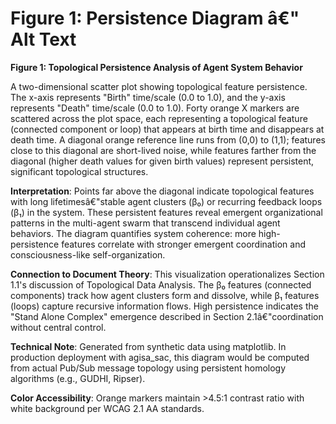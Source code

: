 # Figure 1: Persistence Diagram â€" Alt Text

**Figure 1: Topological Persistence Analysis of Agent System Behavior**

A two-dimensional scatter plot showing topological feature persistence. The x-axis represents "Birth" time/scale (0.0 to 1.0), and the y-axis represents "Death" time/scale (0.0 to 1.0). Forty orange X markers are scattered across the plot space, each representing a topological feature (connected component or loop) that appears at birth time and disappears at death time. A diagonal orange reference line runs from (0,0) to (1,1); features close to this diagonal are short-lived noise, while features farther from the diagonal (higher death values for given birth values) represent persistent, significant topological structures.

**Interpretation**: Points far above the diagonal indicate topological features with long lifetimesâ€"stable agent clusters (β₀) or recurring feedback loops (β₁) in the system. These persistent features reveal emergent organizational patterns in the multi-agent swarm that transcend individual agent behaviors. The diagram quantifies system coherence: more high-persistence features correlate with stronger emergent coordination and consciousness-like self-organization.

**Connection to Document Theory**: This visualization operationalizes Section 1.1's discussion of Topological Data Analysis. The β₀ features (connected components) track how agent clusters form and dissolve, while β₁ features (loops) capture recursive information flows. High persistence indicates the "Stand Alone Complex" emergence described in Section 2.1â€"coordination without central control.

**Technical Note**: Generated from synthetic data using matplotlib. In production deployment with agisa_sac, this diagram would be computed from actual Pub/Sub message topology using persistent homology algorithms (e.g., GUDHI, Ripser).

**Color Accessibility**: Orange markers maintain >4.5:1 contrast ratio with white background per WCAG 2.1 AA standards.
